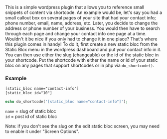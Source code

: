This is a simple wordpress plugin that allows you to reference small snippets of content via shortcode. An example would be, let's say you had a small callout box on several pages of your site that had your contact info; phone number, email, name, address, etc. Later, you decide to change the address or phone number of your business. You would then have to search through each page and change your contact info one page at a time. Wouldn't it be nice if you only had to change it in one place? That's where this plugin comes in handy! To do it, first create a new static bloc from the Static Blox menu in the wordpress dashboard and put your contact info in it. You can then use either the slug (changeable) or the id of the static bloc in your shortcode. Put the shortcode with either the name or id of your static bloc on any pages that support shortcodes or in php via `do_shortcode()`.

### Example
```
[static_bloc name="contact-info"]
[static_bloc id="10"]
```
```php
echo do_shortcode('[static_bloc name="contact-info"]');
```
`name` = slug of static bloc  
`id` = post id of static bloc  

Note: if you don't see the slug on the edit static bloc screen, you may need to enable it under "Screen Options".
